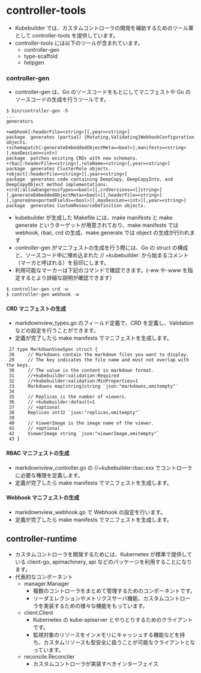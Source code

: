 # controller-tools

- Kubebuilder では、カスタムコントローラの開発を補助するためのツール軍として controller-tools を提供しています。
- controller-tools には以下のツールが含まれています。
  - controller-gen
  - type-scaffold
  - helpgen

### controller-gen

- controller-gen は、Go のソースコードをもとにしてマニフェストや Go のソースコードの生成を行うツールです。

```
$ bin/controller-gen -h
...
generators

+webhook[:headerFile=<string>][,year=<string>]                                                                                                                                           package  generates (partial) {Mutating,Validating}WebhookConfiguration objects.
+schemapatch[:generateEmbeddedObjectMeta=<bool>],manifests=<string>[,maxDescLen=<int>]                                                                                                   package  patches existing CRDs with new schemata.
+rbac[:headerFile=<string>],roleName=<string>[,year=<string>]                                                                                                                            package  generates ClusterRole objects.
+object[:headerFile=<string>][,year=<string>]                                                                                                                                            package  generates code containing DeepCopy, DeepCopyInto, and DeepCopyObject method implementations.
+crd[:allowDangerousTypes=<bool>][,crdVersions=<[]string>][,generateEmbeddedObjectMeta=<bool>][,headerFile=<string>][,ignoreUnexportedFields=<bool>][,maxDescLen=<int>][,year=<string>]  package  generates CustomResourceDefinition objects.
```

- kubebuilder が生成した Makefile には、make manifests と make generate というターゲットが用意されており、make manifests では webhook, rbac, crd の生成、make generate では object の生成が行われます
- controller-gen がマニフェストの生成を行う際には、Go の struct の構成と、ソースコード中に埋め込まれた // +kubebuilder: から始まるコメント（マーカと呼ばれる）を目印にします。
- 利用可能なマーカーは下記のコマンドで確認できます。(-ww や-www を指定するとより詳細な説明が確認できます）

```
$ controller-gen crd -w
$ controller-gen webhook -w
```

#### CRD マニフェストの生成

- markdownview_types.go のフィールド定義で、CRD を定義し、Validation などの設定を行うことができます。
- 定義が完了したら make manifests でマニフェストを生成します。

```
 27 type MarkdownViewSpec struct {
 28     // Markdowns contain the markdown files you want to display.
 29     // The key indicates the file name and must not overlap with the keys.
 30     // The value is the content in markdown format.
 31     //+kubebuilder:validation:Required
 32     //+kubebuilder:validation:MinProperties=1
 33     Markdowns map[string]string `json:"markdowns,omitempty"`
 34
 35     // Replicas is the number of viewers.
 36     // +kubebuilder:default=1
 37     // +optional
 38     Replicas int32 `json:"replicas,omitempty"`
 39
 40     // ViewerImage is the image name of the viewer.
 41     // +optional
 42     ViewerImage string `json:"viewerImage,omitempty"`
 43 }
```

#### RBAC マニフェストの生成

- markdownview_controller.go の //+kubebuilder:rbac:xxx でコントローラに必要な権限を定義します。
- 定義が完了したら make manifests でマニフェストを生成します。

#### Webhook マニフェストの生成

- markdownview_webhook.go で Webhook の設定を行います。
- 定義が完了したら make manifests でマニフェストを生成します。

## controller-runtime

- カスタムコントローラを開発するためには、Kubernetes が標準で提供している client-go, apimachinery, api などのパッケージを利用することになります。
- 代表的なコンポーネント
  - manager.Manager
    - 複数のコントローラをまとめて管理するためのコンポーネントです。
    - リーダエレクションやメトリクスサーバ機能、カスタムコントローラを実装するための様々な機能をもっています。
  - client.Client
    - Kubernetes の kube-apiserver とやりとりするためのクライアントです。
    - 監視対象のリソースをインメモリにキャッシュする機能などを持ち、カスタムリソースも型安全に扱うことが可能なクライアントとなっています。
  - reconcile.Reconciler
    - カスタムコントローラが実装すべきインターフェイス
